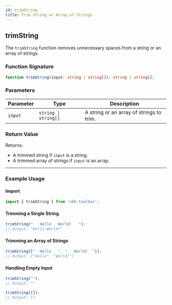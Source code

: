 ```yaml
---
id: trimString
title: Trim String or Array of Strings
---
```


## trimString

The `trimString` function removes unnecessary spaces from a string or an array of strings.

### Function Signature

```typescript
function trimString(input: string | string[]): string | string[];
```

### Parameters

| Parameter | Type               | Description |
|-----------|--------------------|-------------|
| `input`   | `string \| string[]` | A string or an array of strings to trim. |

### Return Value

Returns:

- A trimmed string if `input` is a string.
- A trimmed array of strings if `input` is an array.

---

### Example Usage

#### Import

```ts
import { trimString } from 'nhb-toolbox';
```

#### Trimming a Single String

```typescript
trimString("   Hello   World!   ");
// Output: "Hello World!"
```

#### Trimming an Array of Strings

```typescript
trimString(["  Hello   ", "   World!  "]);
// Output: ["Hello", "World!"]
```

#### Handling Empty Input

```typescript
trimString("");
// Output: ""

trimString([]);
// Output: []
```
